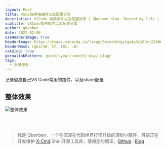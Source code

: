 ```yaml
---
layout: Post
title: VSCode常用插件以及配置分享
description: VSCode 常用插件以及配置分享 | Qbenben blog. Record my life | 在代码世界里打怪升级的小靓仔
subtitle: VSCode常用插件以及配置分享
author: qbenben
date: 2022-02-06
useHeaderImage: true
headerImage: https://tvax4.sinaimg.cn/large/6ccee0e1gy1gz4g3z108rj22800z0an6.jpg
headerMask: rgba(40, 57, 101, .6)
catalog: true
permalinkPattern: /post/:year/:month/:day/:slug/
tags:
  - 折腾记录
---
```



记录留痕自己VS Code常用的插件，以及share配置

<!-- more -->
## 整体效果
![整体效果](https://tva3.sinaimg.cn/large/6ccee0e1gy1gyao2urxjwj22yo1mmx6q.jpg)


<br>
<br>

> 我是 Qbenben，一个在沉浸在代码世界打怪升级的深圳小靓仔，目前正在开发维护 [X-Cmd](https://x-cmd.com/) Shell开源工具库，感谢您的阅读。[Github](https://github.com/Zhengqbbb) · [Blog](https://www.qbenben.com/)